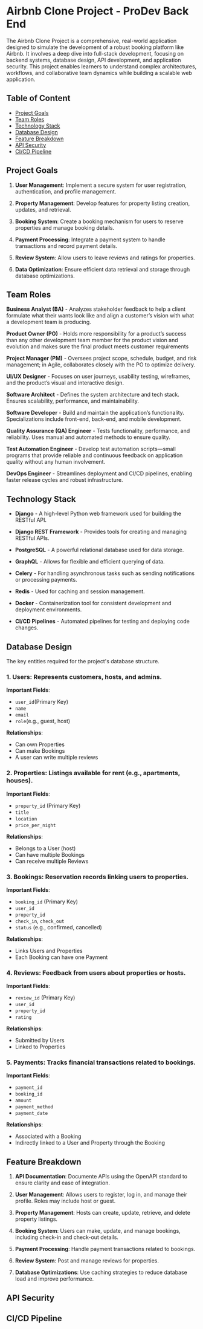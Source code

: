 # Airbnb Clone Project - ProDev Back End
The Airbnb Clone Project is a comprehensive, real-world application designed to simulate the development of a robust booking platform like Airbnb. It involves a deep dive into full-stack development, focusing on backend systems, database design, API development, and application security. This project enables learners to understand complex architectures, workflows, and collaborative team dynamics while building a scalable web application.

## Table of Content
- [Project Goals](#project-goals)
- [Team Roles](#team-roles)
- [Technology Stack](#technology-stack)
- [Database Design](#database-design)
- [Feature Breakdown](#feature-breakdown)
- [API Security](#api-security)
- [CI/CD Pipeline](#cicd-pipeline)

## Project Goals

1. **User Management**: Implement a secure system for user registration, authentication, and profile management.

2. **Property Management**: Develop features for property listing creation, updates, and retrieval.

3. **Booking System**: Create a booking mechanism for users to reserve properties and manage booking details.
    
4. **Payment Processing**: Integrate a payment system to handle transactions and record payment details.
    
5. **Review System**: Allow users to leave reviews and ratings for properties.
    
6. **Data Optimization**: Ensure efficient data retrieval and storage through database optimizations.


## Team Roles

**Business Analyst (BA)** - Analyzes stakeholder feedback to help a client formulate what their wants look like and align a customer’s vision with what a development team is producing.

**Product Owner (PO)** - Holds more responsibility for a product’s success than any other development team member for the product vision and evolution and makes sure the final product meets customer requirements

**Project Manager (PM)** - Oversees project scope, schedule, budget, and risk management; in Agile, collaborates closely with the PO to optimize delivery.

**UI/UX Designer** - Focuses on user journeys, usability testing, wireframes, and the product’s visual and interactive design.

**Software Architect** - Defines the system architecture and tech stack. Ensures scalability, performance, and maintainability.

**Software Developer** - Build and maintain the application’s functionality. Specializations include front-end, back-end, and mobile development.

**Quality Assurance (QA) Engineer** - Tests functionality, performance, and reliability. Uses manual and automated methods to ensure quality.

**Test Automation Engineer** - Develop test automation scripts—small programs that provide reliable and continuous feedback on application quality without any human involvement.

**DevOps Engineer** - Streamlines deployment and CI/CD pipelines, enabling faster release cycles and robust infrastructure. 


## Technology Stack

- **Django** - A high-level Python web framework used for building the RESTful API.

- **Django REST Framework** - Provides tools for creating and managing RESTful APIs.

- **PostgreSQL** - A powerful relational database used for data storage.
    
- **GraphQL** - Allows for flexible and efficient querying of data.
    
- **Celery** - For handling asynchronous tasks such as sending notifications or processing payments.
    
- **Redis** - Used for caching and session management.
    
- **Docker** - Containerization tool for consistent development and deployment environments.
    
- **CI/CD Pipelines** - Automated pipelines for testing and deploying code changes.

## Database Design

The key entities required for the project's database structure.

### 1. Users: Represents customers, hosts, and admins.
**Important Fields**: 
- `user_id`(Primary Key)
- `name`
- `email`
- `role`(e.g., guest, host)

**Relationships**:
- Can own Properties 
- Can make Bookings 
- A user can write multiple reviews

### 2. Properties: Listings available for rent (e.g., apartments, houses).
**Important Fields**: 
- `property_id` (Primary Key)
- `title`
- `location`
- `price_per_night`

**Relationships**:
- Belongs to a User (host)
- Can have multiple Bookings
- Can receive multiple Reviews

### 3. Bookings: Reservation records linking users to properties.
**Important Fields**: 
- `booking_id` (Primary Key)
- `user_id` 
- `property_id` 
- `check_in`, `check_out`
- `status` (e.g., confirmed, cancelled)

**Relationships**:
- Links Users and Properties
- Each Booking can have one Payment

### 4. Reviews: Feedback from users about properties or hosts.
**Important Fields**: 
- `review_id` (Primary Key)
- `user_id`
- `property_id` 
- `rating`

**Relationships**:
- Submitted by Users
- Linked to Properties

### 5. Payments: Tracks financial transactions related to bookings.
**Important Fields**: 
- `payment_id`
- `booking_id` 
- `amount`
- `payment_method`
- `payment_date`

**Relationships**:
- Associated with a Booking
- Indirectly linked to a User and Property through the Booking

## Feature Breakdown

1. **API Documentation**: Documente APIs using the OpenAPI standard to ensure clarity and ease of integration.

2. **User Management**: Allows users to register, log in, and manage their profile. Roles may include host or guest. 

3. **Property Management**: Hosts can create, update, retrieve, and delete property listings.

4. **Booking System**: Users can make, update, and manage bookings, including check-in and check-out details.

5. **Payment Processing**: Handle payment transactions related to bookings.

6. **Review System**: Post and manage reviews for properties.

7. **Database Optimizations**: Use caching strategies to reduce database load and improve performance.

## API Security

## CI/CD Pipeline